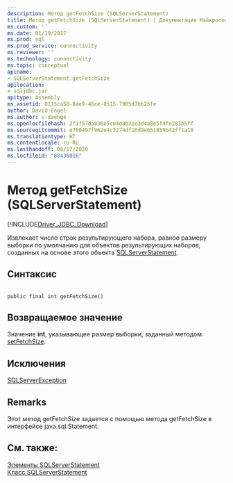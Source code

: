 ```yaml
---
description: Метод getFetchSize (SQLServerStatement)
title: Метод getFetchSize (SQLServerStatement) | Документация Майкрософт
ms.custom: ''
ms.date: 01/19/2017
ms.prod: sql
ms.prod_service: connectivity
ms.reviewer: ''
ms.technology: connectivity
ms.topic: conceptual
apiname:
- SQLServerStatement.getFetchSize
apilocation:
- sqljdbc.jar
apitype: Assembly
ms.assetid: 8115ca58-8ae9-46ce-8515-7905d7bb25fe
author: David-Engel
ms.author: v-daenge
ms.openlocfilehash: 2f1f57da836e5ce4d0b31e3d4a8e5f4fe283b5ff
ms.sourcegitcommit: e700497f962e4c2274df16d9e651059b42ff1a10
ms.translationtype: HT
ms.contentlocale: ru-RU
ms.lasthandoff: 08/17/2020
ms.locfileid: "88436016"
---
```

# <a name="getfetchsize-method-sqlserverstatement"></a>Метод getFetchSize (SQLServerStatement)
[!INCLUDE[Driver_JDBC_Download](../../../includes/driver_jdbc_download.md)]

  Извлекает число строк результирующего набора, равное размеру выборки по умолчанию для объектов результирующих наборов, созданных на основе этого объекта [SQLServerStatement](../../../connect/jdbc/reference/sqlserverstatement-class.md).  
  
## <a name="syntax"></a>Синтаксис  
  
```  
  
public final int getFetchSize()  
```  
  
## <a name="return-value"></a>Возвращаемое значение  
 Значение **int**, указывающее размер выборки, заданный методом [setFetchSize](../../../connect/jdbc/reference/setfetchsize-method-sqlserverstatement.md).  
  
## <a name="exceptions"></a>Исключения  
 [SQLServerException](../../../connect/jdbc/reference/sqlserverexception-class.md)  
  
## <a name="remarks"></a>Remarks  
 Этот метод getFetchSize задается с помощью метода getFetchSize в интерфейсе java.sql.Statement.  
  
## <a name="see-also"></a>См. также:  
 [Элементы SQLServerStatement](../../../connect/jdbc/reference/sqlserverstatement-members.md)   
 [Класс SQLServerStatement](../../../connect/jdbc/reference/sqlserverstatement-class.md)  
  
  
